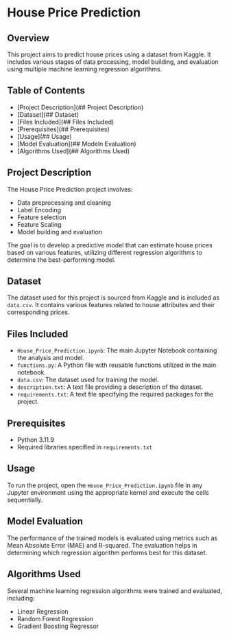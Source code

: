 # House Price Prediction

## Overview
This project aims to predict house prices using a dataset from Kaggle. It includes various stages of data processing, model building, and evaluation using multiple machine learning regression algorithms.

## Table of Contents
- [Project Description](## Project Description)
- [Dataset](## Dataset)
- [Files Included](## Files Included)
- [Prerequisites](## Prerequisites)
- [Usage](## Usage)
- [Model Evaluation](## Modeln Evaluation)
- [Algorithms Used](## Algorithms Used)

## Project Description
The House Price Prediction project involves:
- Data preprocessing and cleaning
- Label Encoding
- Feature selection
- Feature Scaling
- Model building and evaluation

The goal is to develop a predictive model that can estimate house prices based on various features, utilizing different regression algorithms to determine the best-performing model.

## Dataset
The dataset used for this project is sourced from Kaggle and is included as `data.csv`. It contains various features related to house attributes and their corresponding prices.

## Files Included
- `House_Price_Prediction.ipynb`: The main Jupyter Notebook containing the analysis and model.
- `functions.py`: A Python file with reusable functions utilized in the main notebook.
- `data.csv`: The dataset used for training the model.
- `description.txt`: A text file providing a description of the dataset.
- `requirements.txt`: A text file specifying the required packages for the project.

## Prerequisites
- Python 3.11.9
- Required libraries specified in `requirements.txt`

## Usage
To run the project, open the `House_Price_Prediction.ipynb` file in any Jupyter environment using the appropriate kernel and execute the cells sequentially.

## Model Evaluation
The performance of the trained models is evaluated using metrics such as Mean Absolute Error (MAE) and R-squared. The evaluation helps in determining which regression algorithm performs best for this dataset.

## Algorithms Used
Several machine learning regression algorithms were trained and evaluated, including:
- Linear Regression
- Random Forest Regression
- Gradient Boosting Regressor